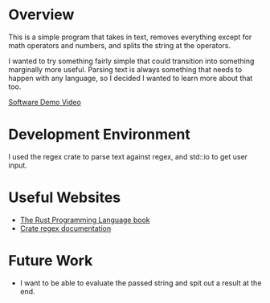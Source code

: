 # Overview

This is a simple program that takes in text, removes everything except for math operators and numbers, and splits the string at the operators.

I wanted to try something fairly simple that could transition into something marginally more useful. Parsing text is always something that needs to happen with any language, so I decided I wanted to learn more about that too.

[Software Demo Video](https://youtu.be/twHvCf8bQB0)

# Development Environment

I used the regex crate to parse text against regex, and std::io to get user input.

# Useful Websites

* [The Rust Programming Language book](https://doc.rust-lang.org/book/title-page.html)
* [Crate regex documentation](https://docs.rs/regex/1.5.4/regex/index.htmle)

# Future Work

* I want to be able to evaluate the passed string and spit out a result at the end.